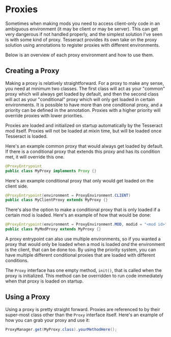 # Proxies

Sometimes when making mods you need to access client-only code in an ambiguous environment (it may be client or may be
server). This can get very dangerous if not handled properly, and the simplest solution I've seen is with some kind of
proxy. Tesseract provides its own take on the proxy solution using annotations to register proxies with different
environments.

Below is an overview of each proxy environment and how to use them.

## Creating a Proxy

Making a proxy is relatively straightforward. For a proxy to make any sense, you need at minimum two classes. The first
class will act as your "common" proxy which will always get loaded by default, and then the second class will act as
your "conditional" proxy which will only get loaded in certain environments. It is possible to have more than one
conditional proxy, and a priority can be defined in the annotation. Proxies with a higher priority will override proxies
with lower priorities.

Proxies are loaded and initialized on startup automatically by the Tesseract mod itself. Proxies will not be loaded
at mixin time, but will be loaded once Tesseract is loaded.

Here's an example common proxy that would always get loaded by default. If there is a conditional proxy that extends
this proxy and has its condition met, it will override this one.

```java
@ProxyEntrypoint
public class MyProxy implements Proxy {}
```

Here's an example conditional proxy that only would get loaded on the client side.

```java
@ProxyEntrypoint(environment = ProxyEnvironment.CLIENT)
public class MyClientProxy extends MyProxy {}
```

There's also the option to make a conditional proxy that is only loaded if a certain mod is loaded. Here's an example of
how that would be done:

```java
@ProxyEntrypoint(environment = ProxyEnvironment.MOD, modid = "<mod id>")
public class MyModProxy extends MyProxy {}
```

A proxy entrypoint can also use multiple environments, so if you wanted a proxy that would only be loaded when a mod is
loaded *and* the environment is the client, that can be done too. By using the priority system, you can have multiple
different conditional proxies that are loaded with different conditions.

The `Proxy` interface has one empty method, `init()`, that is called when the proxy is initialized. This method can be
overridden to run code immediately when that proxy is loaded on startup.

## Using a Proxy

Using a proxy is pretty straight forward. Proxies are referenced to by their super-most class other than the `Proxy`
interface itself. Here's an example of how you can grab your proxy and use it:

```java
ProxyManager.get(MyProxy.class).yourMethodHere();
```